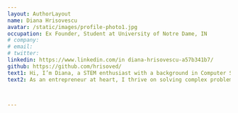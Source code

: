 ```yaml
---
layout: AuthorLayout
name: Diana Hrisovescu
avatar: /static/images/profile-photo1.jpg
occupation: Ex Founder, Student at University of Notre Dame, IN
# company:
# email:
# twitter:
linkedin: https://www.linkedin.com/in diana-hrisovescu-a57b341b7/
github: https://github.com/hrisoved/
text1: Hi, I’m Diana, a STEM enthusiast with a background in Computer Science and Business. I’m deeply fascinated by neuroscience, cognitive psychology, and behavior design. I’m fascinated by how habit formation, mental models, and cognitive biases influence our decisions and behaviors. 
text2: As an entrepreneur at heart, I thrive on solving complex problems, designing innovative solutions, and exploring how technology intersects with the science of human behavior.



---
```

